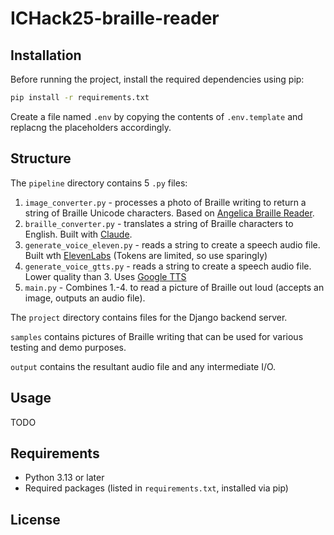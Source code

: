 # ICHack25-braille-reader

## Installation

Before running the project, install the required dependencies using pip:

```sh
pip install -r requirements.txt
```

Create a file named `.env` by copying the contents of `.env.template` and replacng the placeholders accordingly.

## Structure

The `pipeline` directory contains 5 `.py` files:
1. `image_converter.py` - processes a photo of Braille writing to return a string of Braille Unicode characters. Based on [Angelica Braille Reader](https://angelina-reader.ru/).
2. `braille_converter.py` - translates a string of Braille characters to English. Built with [Claude](https://claude.ai/).
3. `generate_voice_eleven.py` - reads a string to create a speech audio file. Built wth [ElevenLabs](https://elevenlabs.io/) (Tokens are limited, so use sparingly)
4. `generate_voice_gtts.py` - reads a string to create a speech audio file. Lower quality than 3. Uses [Google TTS](https://cloud.google.com/text-to-speech)
5. `main.py` - Combines 1.-4. to read a picture of Braille out loud (accepts an image, outputs an audio file).

The `project` directory contains files for the Django backend server.

`samples` contains pictures of Braille writing that can be used for various testing and demo purposes.

`output` contains the resultant audio file and any intermediate I/O.

## Usage

TODO

## Requirements
- Python 3.13 or later
- Required packages (listed in `requirements.txt`, installed via pip)

## License
